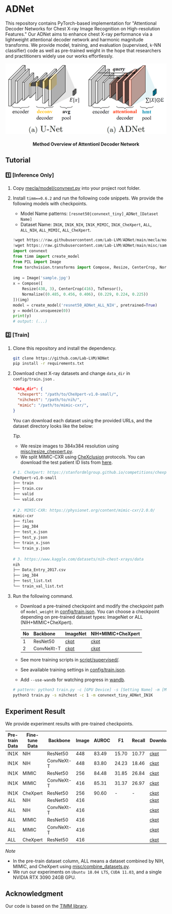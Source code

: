 # ADNet

This repository contains PyTorch-based implementation for "Attentional Decoder Networks for Chest X-ray Image Recognition on High-resolution Features." Our ADNet aims to enhance chest X-ray performance via a lightweight attentional decoder network and harmonic magnitude transforms. We provide model, training, and evaluation (supervised, `k`-NN classifier) code as well as pre-trained weight in the hope that researchers and practitioners widely use our works effortlessly.

<p align="center">
    <img width="850px" src="./misc/method_overview1.png"/>
    <br/>
  <h4 align="center">Method Overview of Attentionl Decoder Network</h4>
</p>

## Tutorial

### 1️⃣ [Inference Only]

1. Copy [mecla/model/convnext.py](mecla/model/convnext.py) into your project root folder.

2. Install `timm==0.6.2` and run the following code snippets. We provide the following models with checkpoints.

   - Model Name patterns: `[resnet50|convnext_tiny]_ADNet_[Dataset Name]`
   - Dataset Name: `IN1K`, `IN1K_NIH`, `IN1K_MIMIC`, `IN1K_CheXpert`, `ALL`, `ALL_NIH`, `ALL_MIMIC`, `ALL_CheXpert`.
   
   ```python
   !wget https://raw.githubusercontent.com/Lab-LVM/ADNet/main/mecla/model/convnext.py
   !wget https://raw.githubusercontent.com/Lab-LVM/ADNet/main/misc/sample.jpg
   import convnext
   from timm import create_model
   from PIL import Image
   from torchvision.transforms import Compose, Resize, CenterCrop, Normalize, ToTensor
   
   img = Image('sample.jpg')
   x = Compose([
       Resize(438, 3), CenterCrop(416), ToTensor(), 
       Normalize((0.485, 0.456, 0.406), (0.229, 0.224, 0.225))
   ])(img)
   model = create_model('resnet50_ADNet_ALL_NIH', pretrained=True) 
   y = model(x.unsqueeze(0))
   print(y)
   # output: (...)
   ```
   
   

### 2️⃣ [Train]

1. Clone this repository and install the dependency.

   ```bash
   git clone https://github.com/Lab-LVM/ADNet
   pip install -r requirements.txt
   ```
   
2. Download chest X-ray datasets and change `data_dir` in `config/train.json` .

   ```json
   "data_dir": {
     "chexpert": "/path/to/CheXpert-v1.0-small/",
     "nihchest": "/path/to/nih/",
     "mimic": "/path/to/mimic-cxr/",
   }
   ```

   You can download each dataset using the provided URLs, and the dataset directory looks like the below:

   *Tip.*

   - We resize images to 384x384 resolution using [misc/resize_chexpert.py](misc/resize_chexpert.py).
   - We split MIMIC-CXR using [CheXclusion](https://github.com/LalehSeyyed/CheXclusion) protocols. You can download the test patient ID lists from [here](https://github.com/LalehSeyyed/CheXclusion/blob/main/MIMIC/testSet_SubjID.csv).

   ```bash
   # 1. CheXpert: https://stanfordmlgroup.github.io/competitions/chexpert/
   CheXpert-v1.0-small
   ├── train
   ├── train.csv
   ├── valid
   └── valid.csv
   
   # 2. MIMIC-CXR: https://physionet.org/content/mimic-cxr/2.0.0/
   mimic-cxr
   ├── files
   ├── img_384
   ├── test_x.json
   ├── test_y.json
   ├── train_x.json
   └── train_y.json
   
   # 3. https://www.kaggle.com/datasets/nih-chest-xrays/data
   nih
   ├── Data_Entry_2017.csv
   ├── img_384
   ├── test_list.txt
   └── train_val_list.txt
   ```

3. Run the following command.

   - Download a pre-trained checkpoint and modify the checkpoint path of `model_weight` in [config/train.json](config/train.json). You can choose a checkpoint depending on pre-trained dataset types: ImageNet or ALL (NIH+MIMIC+CheXpert).
   
     | No   | Backbone   | ImageNet | NIH+MIMIC+CheXpert |
     | ---- | ---------- | -------- | ------------------ |
     | 1    | ResNet50   | [ckpt]() | [ckpt]()           |
     | 2    | ConvNeXt-T | [ckpt]() | [ckpt]()           |
   
   - See more training scripts in [script/supervised/](script/supervised).
   
   - See available training settings in [config/train.json](config/train.json).
   
   - Add `--use-wandb` for watching progress in [wandb](https://wandb.ai/).
   
   ```bash
   # pattern: python3 train.py -c [GPU Device] -s [Setting Name] -m [Model Name]
   python3 train.py -s nihchest -c 1 -m convnext_tiny_ADNet_IN1K
   ```
   
   



## Experiment Result

We provide experiment results with pre-trained checkpoints.

| Pre-train Data | Fine-tune Data | Backbone   | Image | AUROC | F1    | Recall | Download |
| -------------- | -------------- | ---------- | ----- | ----- | ----- | ------ | -------- |
| IN1K           | NIH            | ResNet50   | 448   | 83.49 | 15.70 | 10.77  | [ckpt]() |
| IN1K           | NIH            | ConvNeXt-T | 448   | 83.80 | 24.23 | 18.46  | [ckpt]() |
| IN1K           | MIMIC          | ResNet50   | 256   | 84.48 | 31.85 | 26.84  | [ckpt]() |
| IN1K           | MIMIC          | ConvNeXt-T | 416   | 85.31 | 31.37 | 26.97  | [ckpt]() |
| IN1K           | CheXpert       | ResNet50   | 256   | 90.60 | -     | -      | [ckpt]() |
| ALL            | NIH            | ResNet50   | 416   |       |       |        | [ckpt]() |
| ALL            | NIH            | ConvNeXt-T | 416   |       |       |        | [ckpt]() |
| ALL            | MIMIC          | ResNet50   | 416   |       |       |        | [ckpt]() |
| ALL            | MIMIC          | ConvNeXt-T | 416   |       |       |        | [ckpt]() |
| ALL            | CheXpert       | ResNet50   | 416   |       |       |        | [ckpt]() |

*Note*

- In the pre-train dataset column, ALL means a dataset combined by NIH, MIMIC, and CheXpert using [misc/combine_datasets.py](misc/combine_datasets.py).
- We run our experiments on `Ubuntu 18.04 LTS`, `CUDA 11.03`, and a single NVIDIA RTX 3090 24GB GPU.



## Acknowledgment

Our code is based on the [TIMM library](https://github.com/huggingface/pytorch-image-models).
